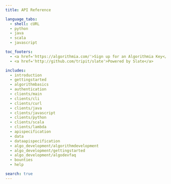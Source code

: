 ```yaml
---
title: API Reference

language_tabs:
  - shell: cURL
  - python
  - java
  - scala
  - javascript

toc_footers:
  - <a href='https://algorithmia.com/'>Sign up for an Algorithmia Key</a>
  - <a href='http://github.com/tripit/slate'>Powered by Slate</a>

includes:
  - introduction
  - gettingstarted
  - algorithmbasics
  - authentication
  - clients/main
  - clients/cli
  - clients/curl
  - clients/java
  - clients/javascript
  - clients/python
  - clients/scala
  - clients/lambda
  - apispecification
  - data
  - dataapispecification
  - algo_development/algorithmdevelopment
  - algo_development/gettingstarted
  - algo_development/algodevfaq
  - bounties
  - help

search: true
---
```

